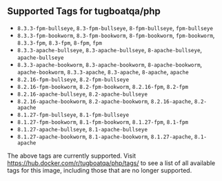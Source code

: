 ## Supported Tags for tugboatqa/php

* `8.3.3-fpm-bullseye`, `8.3-fpm-bullseye`, `8-fpm-bullseye`, `fpm-bullseye`
* `8.3.3-fpm-bookworm`, `8.3-fpm-bookworm`, `8-fpm-bookworm`, `fpm-bookworm`, `8.3.3-fpm`, `8.3-fpm`, `8-fpm`, `fpm`
* `8.3.3-apache-bullseye`, `8.3-apache-bullseye`, `8-apache-bullseye`, `apache-bullseye`
* `8.3.3-apache-bookworm`, `8.3-apache-bookworm`, `8-apache-bookworm`, `apache-bookworm`, `8.3.3-apache`, `8.3-apache`, `8-apache`, `apache`
* `8.2.16-fpm-bullseye`, `8.2-fpm-bullseye`
* `8.2.16-fpm-bookworm`, `8.2-fpm-bookworm`, `8.2.16-fpm`, `8.2-fpm`
* `8.2.16-apache-bullseye`, `8.2-apache-bullseye`
* `8.2.16-apache-bookworm`, `8.2-apache-bookworm`, `8.2.16-apache`, `8.2-apache`
* `8.1.27-fpm-bullseye`, `8.1-fpm-bullseye`
* `8.1.27-fpm-bookworm`, `8.1-fpm-bookworm`, `8.1.27-fpm`, `8.1-fpm`
* `8.1.27-apache-bullseye`, `8.1-apache-bullseye`
* `8.1.27-apache-bookworm`, `8.1-apache-bookworm`, `8.1.27-apache`, `8.1-apache`

The above tags are currently supported. Visit https://hub.docker.com/r/tugboatqa/php/tags/ to see a list of all available tags for this image, including those that are no longer supported.
